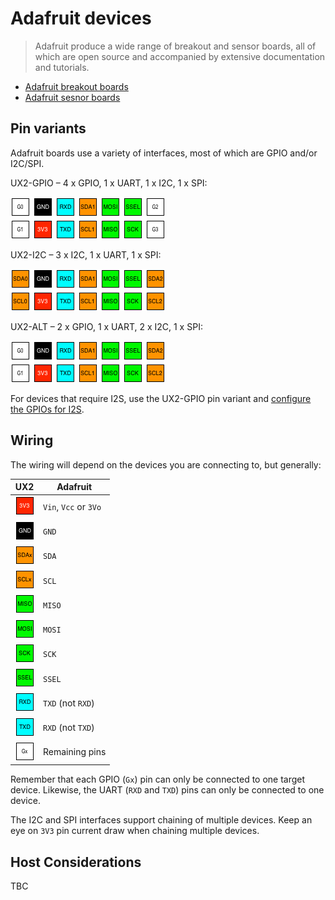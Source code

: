 # Adafruit devices

> Adafruit produce a wide range of breakout and sensor boards, all of which are open source and accompanied by extensive documentation and tutorials.

* [Adafruit breakout boards](https://www.adafruit.com/category/42)
* [Adafruit sesnor boards](https://www.adafruit.com/category/35)

## Pin variants

Adafruit boards use a variety of interfaces, most of which are GPIO and/or I2C/SPI.

UX2-GPIO – 4 x GPIO, 1 x UART, 1 x I2C, 1 x SPI:

![UX2-GPIO](../../img/ux2-gpio.png)

UX2-I2C – 3 x I2C, 1 x UART, 1 x SPI:

![UX2-I2C](../../img/ux2-i2c.png)

UX2-ALT – 2 x GPIO, 1 x UART, 2 x I2C, 1 x SPI:

![UX2-ALT](../../img/ux2-alt.png)

For devices that require I2S, use the UX2-GPIO pin variant and [configure the GPIOs for I2S](../I2S/README.md).

## Wiring

The wiring will depend on the devices you are connecting to, but generally:

| UX2                          | Adafruit              |
| ---------------------------- | --------------------- |
| ![3V3](../../pin/3v3.png)    | `Vin`, `Vcc` or `3Vo` |
| ![GND](../../pin/gnd.png)    | `GND`                 |
| ![SDAx](../../pin/sda.png)   | `SDA`                 |
| ![SCLx](../../pin/scl.png)   | `SCL`                 |
| ![MISO](../../pin/miso.png)  | `MISO`                |
| ![MOSI](../../pin/mosi.png)  | `MOSI`                |
| ![SCK](../../pin/sck.png)    | `SCK`                 |
| ![SSEL](../../pin/ssel.png)  | `SSEL`                |
| ![RXD](../../pin/rxd.png)    | `TXD` (not `RXD`)     |
| ![TXD](../../pin/txd.png)    | `RXD` (not `TXD`)     |
| ![Gx](../../pin/g.png)       | Remaining pins        |

Remember that each GPIO (`Gx`) pin can only be connected to one target device. Likewise, the UART (`RXD` and `TXD`) pins can only be connected to one device.

The I2C and SPI interfaces support chaining of multiple devices. Keep an eye on `3V3` pin current draw when chaining multiple devices.

## Host Considerations

TBC
